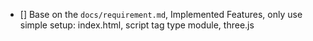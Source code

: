 - [] Base on the `docs/requirement.md`, Implemented Features, only use simple setup: index.html, script tag type module, three.js
